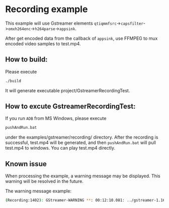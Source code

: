 # Recording example
This example will use Gstreamer elements `qtiqmmfsrc`->`capsfilter`->`omxh264enc`->`h264parse`->`appsink`.

After get encoded data from the callback of `appsink`, use FFMPEG to mux encoded video samples to test.mp4.

## How to build:
Please execute
```sh
./build
```
It will generate executable project/GstreamerRecordingTest.

## How to excute GstreamerRecordingTest:
If you run `ADB` from MS Windows, please execute
```sh
pushAndRun.bat
```
under the examples/gstreamer/recording/ directory.  After the recording is successful, test.mp4 will be generated, and then `pushAndRun.bat` will pull test.mp4 to windows.  You can play test.mp4 directly.

## Known issue
When processing the example, a warning message may be displayed. This warning will be resolved in the future.

The warning message example:
```sh
(Recording:1402): GStreamer-WARNING **: 00:12:10.081: ../gstreamer-1.16.3/gst/gstpad.c:4544:gst_pad_push_data:<h264parse:src> Got data flow before stream-start event
```
